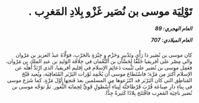 <h1 dir="rtl">تَوْلِيَة موسى بن نُصَير غَزْو بِلادِ المَغرِب  .</h1>

<h5 dir="rtl">العام الهجري:  89

العام الميلادي: 707

</h5>

<p dir="rtl">كان موسى بن نُصَير ذا رَأْيٍ وتَدْبيرٍ وحَزْمٍ و خِبْرَةٍ بالحَرْبِ، فوَلَّاهُ عبدُ العزيز بن مَرْوان والي مِصْر على أفريقيا خَلَفًا لِحَسَّان بن النُّعْمان في خِلافَة الوَليدِ بن عبدِ الملك بن مَرْوان، فعَمِل موسى بن نُصَير على تَثْبيت دَعائِم الإسلام في إقليم أفريقيا، الذي ارْتَدَّ أَهلُه عن الإسلام أَكثرَ مِن مَرَّة؛ فاسْتَطاع موسى أن يُخْمِد ثَوْرات البَرْبَر المُتَعاقِبَة، ويُعيد فَتْحَ المَناطِق التي كان البَرْبَر قد انْتَزَعوها مِن المسلمين بعدَ فَتحِها أوَّلَ مَرَّةٍ، كما شَرَع موسى في بِناءِ دارِ صِناعَة قُرْبَ قَرْطاجَنَّة لِبِناءِ أُسْطولٍ قَوِيٍّ لِحِمايَة الثُّغور. ثمَّ توَجَّه موسى بن نُصَير ناحِيَة المَغرِب فافْتَتَح بِلادًا كَثيرةً جِدًّا.</p></br>
